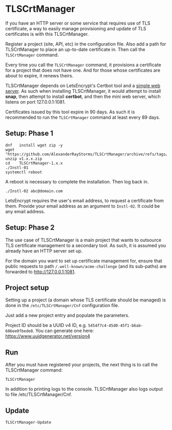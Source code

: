 # TLSCrtManager
If you have an HTTP server or some service that requires use of TLS certificate, a way to easily manage provisioning and update of TLS certificates is with this TLSCrtManager.

Register a project (site, API, etc) in the configuration file. Also add a path for TLSCrtManager to place an up-to-date certificate in. Then call the `TLSCrtManager` command.

Every time you call the `TLSCrtManager` command, it provisions a certificate for a project that does not have one. And for those whose certificates are about to expire, it renews theirs.

TLSCrtManager depends on LetsEncrypt's Certbot tool and a [simple web server](https://github.com/static-web-server/static-web-server). As such when installing TLSCrtManager, it would attempt to install **snap**, then attempt to install **certbot**, and then the mini web server, which listens on port 127.0.0.1:1081.

Certificates issued by this tool expire in 90 days. As such it is recommended to run the `TLSCrtManager` command at least every 89 days.

## Setup: Phase 1

    dnf   install wget zip -y
    wget  "https://github.com/AlexanderRayStorms/TLSCrtManager/archive/refs/tags/v1.x.x.zip"
    unzip v1.x.x.zip
    cd    TLSCrtManager-1.x.x
    ./Instl-01
    systemctl reboot
A reboot is necessary to complete the installation. Then log back in.

    ./Instl-02 abc@domain.com

LetsEncrypt requires the user's email address, to request a certificate from them. Provide your email address as an argument to `Instl-02`. It could be any email address.

## Setup: Phase 2
The use case of TLSCrtManager is a main project that wants to outsource TLS certificate management to a secondary tool. As such, it is assumed you already have an HTTP server set up.

For the domain you want to set up certificate management for, ensure that public requests to path `/.well-known/acme-challenge` (and its sub-paths) are forwarded to http://127.0.0.1:1081.

## Project setup
Setting up a project (a domain whose TLS certificate should be managed) is done in the `/etc/TLSCrtManager/Cnf` configuration file.

Just add a new project entry and populate the parameters.

Project ID should be a UUID v4 ID, e.g. `5454f7c4-45d0-45f1-b6ab-686ee0fbede8`. You can generate one here: https://www.uuidgenerator.net/version4

## Run
After you must have registered your projects, the next thing is to call the TLSCrtManager command:

    TLSCrtManager

In addition to printing logs to the console. TLSCrtManager also logs output to file /etc/TLSCrtManager/Cnf.

## Update

    TLSCrtManager-Update
